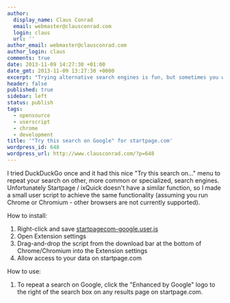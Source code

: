```yaml
---
author:
  display_name: Claus Conrad
  email: webmaster@clausconrad.com
  login: claus
  url: ''
author_email: webmaster@clausconrad.com
author_login: claus
comments: true
date: 2013-11-09 14:27:30 +01:00
date_gmt: 2013-11-09 13:27:30 +0000
excerpt: "Trying alternative search engines is fun, but sometimes you want to repeat your search on good ol' Google. This script helps Startpage users achieve that."
header: false
published: true
sidebar: left
status: publish
tags:
  - opensource
  - userscript
  - chrome
  - development
title: '"Try this search on Google" for startpage.com'
wordpress_id: 648
wordpress_url: http://www.clausconrad.com/?p=648
---
```

I tried DuckDuckGo once and it had this nice "Try this search on..." menu to repeat your search on other, more common or specialized, search engines. Unfortunately Startpage / ixQuick doesn't have a similar function, so I made a small user script to achieve the same functionality (assuming you run Chrome
or Chromium - other browsers are not currently supported).

How to install:

1. Right-click and save [startpagecom-google.user.js](https://github.com/cconrad/userscripts/raw/master/startpagecom-google.user.js)
2. Open Extension settings
3. Drag-and-drop the script from the download bar at the bottom of Chrome/Chromium into the Extension settings
4. Allow access to your data on startpage.com

How to use:

1. To repeat a search on Google, click the "Enhanced by Google" logo to the right of the search box on any results page on startpage.com.